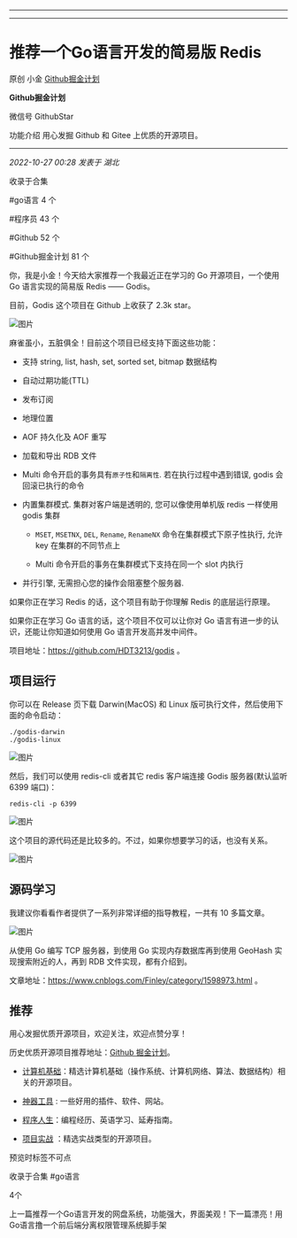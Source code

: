 ----------------------------------------
----------------------------------------
#  推荐一个Go语言开发的简易版 Redis

原创 小金  [ Github掘金计划 ](javascript:void\(0\);)

**Github掘金计划** ![]()

微信号 GithubStar

功能介绍 用心发掘 Github 和 Gitee 上优质的开源项目。

____

_2022-10-27 00:28_ _发表于 湖北_

收录于合集

#go语言 4 个

#程序员 43 个

#Github 52 个

#Github掘金计划 81 个

你，我是小金！今天给大家推荐一个我最近正在学习的 Go 开源项目，一个使用 Go 语言实现的简易版 Redis —— Godis。

目前，Godis 这个项目在 Github 上收获了 2.3k star。

  

![图片](https://mmbiz.qpic.cn/mmbiz_png/BcyAypujBVY5qOxsV9wu12HStAUYKPGfpt10lnsib9FRttHHkxiamATjLeG7HOV6iaWQINe4TauMAE1ab17fd71yw/640?wx_fmt=png&wxfrom=5&wx_lazy=1&wx_co=1)

  

麻雀虽小，五脏俱全！目前这个项目已经支持下面这些功能：

  * 支持 string, list, hash, set, sorted set, bitmap 数据结构

  * 自动过期功能(TTL)

  * 发布订阅

  * 地理位置

  * AOF 持久化及 AOF 重写

  * 加载和导出 RDB 文件

  * Multi 命令开启的事务具有`原子性`和`隔离性`. 若在执行过程中遇到错误, godis 会回滚已执行的命令

  * 内置集群模式. 集群对客户端是透明的, 您可以像使用单机版 redis 一样使用 godis 集群

    * `MSET`, `MSETNX`, `DEL`, `Rename`, `RenameNX` 命令在集群模式下原子性执行, 允许 key 在集群的不同节点上

    * Multi 命令开启的事务在集群模式下支持在同一个 slot 内执行

  * 并行引擎, 无需担心您的操作会阻塞整个服务器.

如果你正在学习 Redis 的话，这个项目有助于你理解 Redis 的底层运行原理。

如果你正在学习 Go 语言的话，这个项目不仅可以让你对 Go 语言有进一步的认识，还能让你知道如何使用 Go 语言开发高并发中间件。

项目地址：https://github.com/HDT3213/godis 。

## 项目运行

你可以在 Release 页下载 Darwin(MacOS) 和 Linux 版可执行文件，然后使用下面的命令启动：

    
    
    ./godis-darwin  
    ./godis-linux  
    

  

![图片](https://mmbiz.qpic.cn/mmbiz_png/BcyAypujBVY5qOxsV9wu12HStAUYKPGf7ia7rzWmWOaOPCvWXAzasibmpDloIhbHOpB0ImkIL1gu0MaWGLoGF7ag/640?wx_fmt=png)

  

然后，我们可以使用 redis-cli 或者其它 redis 客户端连接 Godis 服务器(默认监听 6399 端口)：

    
    
    redis-cli -p 6399  
    

  

![图片](https://mmbiz.qpic.cn/mmbiz_png/BcyAypujBVY5qOxsV9wu12HStAUYKPGfnReWjxwapX3tzxVWVSfcHfxUmyR1DBCz4hsrOhibuqVW4uW6mTSNjuQ/640?wx_fmt=png)

  

这个项目的源代码还是比较多的。不过，如果你想要学习的话，也没有关系。

  

![图片](https://mmbiz.qpic.cn/mmbiz_png/BcyAypujBVY5qOxsV9wu12HStAUYKPGfOOll0L3HXHic4ZFusKZUEPymJNCga8Sx0Xk3jfB6oM1lclTBbwAlQdg/640?wx_fmt=png)

  

## 源码学习

我建议你看看作者提供了一系列非常详细的指导教程，一共有 10 多篇文章。

  

![图片](https://mmbiz.qpic.cn/mmbiz_png/BcyAypujBVY5qOxsV9wu12HStAUYKPGfryffddJmAYFeClUFnWtrrrA9GxlCVISpGXsDTIpybYmfm1zrBIYxlg/640?wx_fmt=png)

  

从使用 Go 编写 TCP 服务器，到使用 Go 实现内存数据库再到使用 GeoHash 实现搜索附近的人，再到 RDB 文件实现，都有介绍到。

文章地址：https://www.cnblogs.com/Finley/category/1598973.html 。

## 推荐

用心发掘优质开源项目，欢迎关注，欢迎点赞分享！

历史优质开源项目推荐地址：[Github
掘金计划](https://mp.weixin.qq.com/mp/appmsgalbum?__biz=MzIwNDgzMzI3Mg==&action=getalbum&album_id=1571213952619954180#wechat_redirect)。

  * [计算机基础](https://mp.weixin.qq.com/mp/appmsgalbum?action=getalbum&album_id=1635325633234780161&__biz=MzIwNDgzMzI3Mg==#wechat_redirect)：精选计算机基础（操作系统、计算机网络、算法、数据结构）相关的开源项目。

  * [神器工具](https://mp.weixin.qq.com/mp/appmsgalbum?__biz=MzIwNDgzMzI3Mg==&action=getalbum&album_id=1692140336665378820#wechat_redirect) : 一些好用的插件、软件、网站。

  * [程序人生](https://mp.weixin.qq.com/mp/appmsgalbum?__biz=MzIwNDgzMzI3Mg==&action=getalbum&album_id=2084343476975878144#wechat_redirect)：编程经历、英语学习、延寿指南。

  * [项目实战](https://mp.weixin.qq.com/mp/appmsgalbum?action=getalbum&album_id=1632590550748938241&__biz=MzIwNDgzMzI3Mg==#wechat_redirect) ：精选实战类型的开源项目。

  

预览时标签不可点

收录于合集 #go语言

4个

上一篇推荐一个Go语言开发的网盘系统，功能强大，界面美观！下一篇漂亮！用Go语言撸一个前后端分离权限管理系统脚手架

